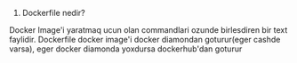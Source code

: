 1. Dockerfile nedir?

 Docker Image'i yaratmaq ucun olan commandlari ozunde birlesdiren bir text faylidir.
 Dockerfile docker image'i docker diamondan goturur(eger cashde varsa), eger docker diamonda yoxdursa dockerhub'dan goturur
   